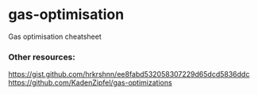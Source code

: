 # gas-optimisation
Gas optimisation cheatsheet

### Other resources:
https://gist.github.com/hrkrshnn/ee8fabd532058307229d65dcd5836ddc
https://github.com/KadenZipfel/gas-optimizations
